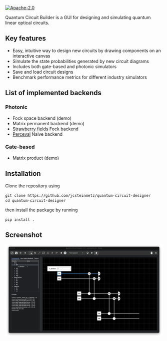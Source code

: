 [![Apache-2.0](https://img.shields.io/badge/License-Apache--2.0-blue)](https://opensource.org/licenses/Apache-2.0)

Quantum Circuit Builder is a GUI for designing and simulating quantum linear optical circuits.

## Key features
* Easy, intuitive way to design new circuits by drawing components on an interactive canvas
* Simulate the state probabilities generated by new circuit diagrams
* Includes both gate-based and photonic simulators
* Save and load circuit designs
* Benchmark performance metrics for different industry simulators

## List of implemented backends
### Photonic
* Fock space backend (demo)
* Matrix permanent backend (demo)
* [Strawberry fields](https://github.com/XanaduAI/strawberryfields) Fock backend
* [Perceval](https://github.com/Quandela/Perceval) Naive backend
### Gate-based
* Matrix product (demo)

## Installation
Clone the repository using
```
git clone https://github.com/jcsteinmetz/quantum-circuit-designer
cd quantum-circuit-designer
```
then install the package by running
```
pip install .
```

## Screenshot
![](assets/screenshot.png)
